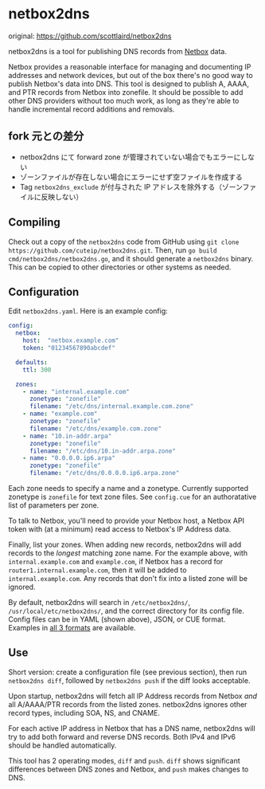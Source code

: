 # netbox2dns

original: https://github.com/scottlaird/netbox2dns

netbox2dns is a tool for publishing DNS records from [Netbox](http://netbox.dev) data.

Netbox provides a reasonable interface for managing and documenting IP
addresses and network devices, but out of the box there's no good way
to publish Netbox's data into DNS.  This tool is designed to publish
A, AAAA, and PTR records from Netbox into zonefile.  It should
be possible to add other DNS providers without too much work, as long
as they're able to handle incremental record additions and removals.

## fork 元との差分

- netbox2dns にて forward zone が管理されていない場合でもエラーにしない
- ゾーンファイルが存在しない場合にエラーにせず空ファイルを作成する
- Tag `netbox2dns_exclude` が付与された IP アドレスを除外する（ゾーンファイルに反映しない）

## Compiling

Check out a copy of the `netbox2dns` code from GitHub using `git clone
https://github.com/cuteip/netbox2dns.git`.  Then, run `go build
cmd/netbox2dns/netbox2dns.go`, and it should generate a `netbox2dns`
binary.  This can be copied to other directories or other systems as
needed.

## Configuration

Edit `netbox2dns.yaml`.  Here is an example config:

```yaml
config:
  netbox:
    host:  "netbox.example.com"
    token: "01234567890abcdef"

  defaults:
    ttl: 300

  zones:
    - name: "internal.example.com"
      zonetype: "zonefile"
      filename: "/etc/dns/internal.example.com.zone"
    - name: "example.com"
      zonetype: "zonefile"
      filename: "/etc/dns/example.com.zone"
    - name: "10.in-addr.arpa"
      zonetype: "zonefile"
      filename: "/etc/dns/10.in-addr.arpa.zone"
    - name: "0.0.0.0.ip6.arpa"
      zonetype: "zonefile"
      filename: "/etc/dns/0.0.0.0.ip6.arpa.zone"
```

Each zone needs to specify a name and a zonetype.  Currently supported
zonetype is `zonefile` for text
zone files.  See `config.cue` for an authoratative list of parameters
per zone.

To talk to Netbox, you'll need to provide your Netbox host, a Netbox
API token with (at a minimum) read access to Netbox's IP Address data.

Finally, list your zones. When adding new records, netbox2dns will add
records to the *longest* matching zone name.  For the example above,
with `internal.example.com` and `example.com`, if Netbox has a record
for `router1.internal.example.com`, then it will be added to
`internal.example.com`.  Any records that don't fix into a listed zone
will be ignored.

By default, netbox2dns will search in `/etc/netbox2dns/`,
`/usr/local/etc/netbox2dns/`, and the correct directory for its config
file.  Config files can be in YAML (shown above), JSON, or CUE format.
Examples in [all 3
formats](https://github.com/scottlaird/netbox2dns/tree/main/testdata/config4)
are available.

## Use

Short version: create a configuration file (see previous section),
then run `netbox2dns diff`, followed by `netbox2dns push` if the diff
looks acceptable.

Upon startup, netbox2dns will fetch all IP Address records from Netbox
*and* all A/AAAA/PTR records from the listed zones.  netbox2dns
ignores other record types, including SOA, NS, and CNAME.

For each active IP address in Netbox that has a DNS name, netbox2dns
will try to add both forward and reverse DNS records.  Both IPv4
and IPv6 should be handled automatically.

This tool has 2 operating modes, `diff` and `push`.  `diff` shows
significant differences between DNS zones and Netbox, and `push` makes
changes to DNS.

